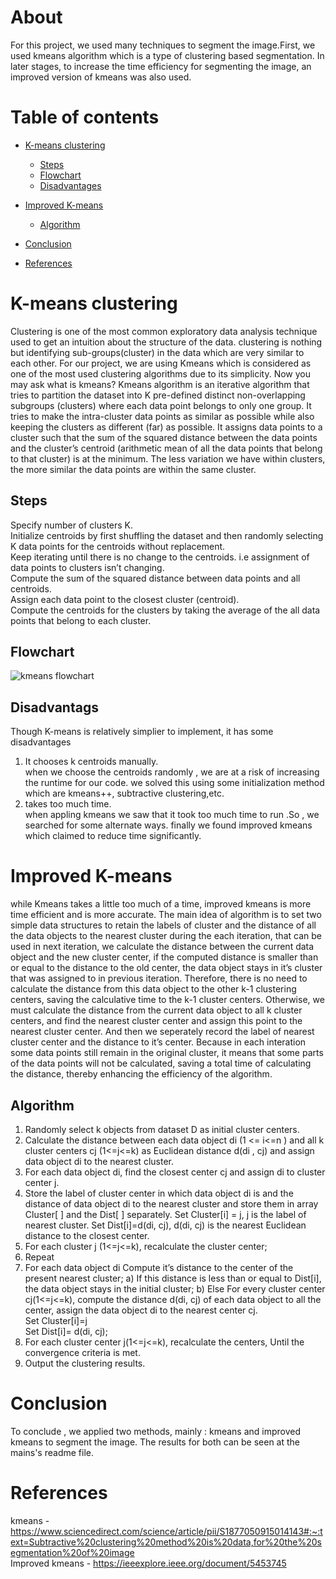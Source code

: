 # About
For this project, we used many techniques to segment the image.First, we used kmeans algorithm which is a type of clustering based segmentation.
In later stages, to increase the time efficiency for segmenting the image, an improved version of kmeans was also used.

# Table of contents
 - [K-means clustering](#K-means-clustering)
   - [Steps](#Steps)
   - [Flowchart](#Flowchart)
   - [Disadvantages](#Disadvantages)
 - [Improved K-means](#Improved-K-means)
   - [Algorithm](#Algorithm)

- [Conclusion](#Conclusion)
- [References](#References)


# K-means clustering
Clustering is one of the most common exploratory data analysis technique used to get an intuition about the structure of the data.
clustering is nothing but identifying sub-groups(cluster) in the data which are very similar to each other.
For our project, we are using Kmeans which is considered as one of the most used clustering algorithms due to its simplicity.
Now you may ask what is kmeans?
Kmeans algorithm is an iterative algorithm that tries to partition the dataset into K pre-defined distinct non-overlapping subgroups (clusters) 
where each data point belongs to only one group. It tries to make the intra-cluster data points as similar as possible while also keeping the clusters 
as different (far) as possible. It assigns data points to a cluster such that the sum of the squared distance between the data points and the cluster’s 
centroid (arithmetic mean of all the data points that belong to that cluster) is at the minimum. The less variation we have within clusters,
the more similar the data points are within the same cluster.


## Steps
  Specify number of clusters K.\
  Initialize centroids by first shuffling the dataset and then randomly selecting K data points for the centroids without replacement.\
  Keep iterating until there is no change to the centroids. i.e assignment of data points to clusters isn’t changing.\
  Compute the sum of the squared distance between data points and all centroids.\
  Assign each data point to the closest cluster (centroid).\
  Compute the centroids for the clusters by taking the average of the all data points that belong to each cluster.

## Flowchart
![kmeans flowchart](https://user-images.githubusercontent.com/109454803/193004125-9cee19fc-4ee9-44c2-be0f-38b449c2cf90.png)



## Disadvantags
Though K-means is relatively simplier to implement, it has some disadvantages
1. It chooses k centroids manually.\
when we choose the centroids randomly , we are at a risk of 
increasing the runtime for our code. we solved this using some initialization method which are kmeans++, subtractive clustering,etc.
2. takes too much time.\
when appling kmeans we saw that it took too much time to run .So , we searched for some alternate ways.
finally we found improved kmeans which claimed to reduce time significantly.


# Improved K-means
while Kmeans takes a little too much of a time, improved kmeans is more time efficient and is more accurate.
The main idea of algorithm is to 
set two simple data structures to retain the labels of cluster and 
the distance of all the data objects to the nearest cluster during the 
each iteration, that can be used in next iteration, we calculate the 
distance between the current data object and the new cluster 
center, if the computed distance is smaller than or equal to the 
distance to the old center, the data object stays in it’s cluster that 
was assigned to in previous iteration. Therefore, there is no need 
to calculate the distance from this data object to the other k-1 clustering centers, saving the calculative time to the k-1 cluster 
centers. Otherwise, we must calculate the distance from the 
current data object to all k cluster centers, and find the nearest 
cluster center and assign this point to the nearest cluster center. 
And then we seperately record the label of nearest cluster center 
and the distance to it’s center. Because in each interation some 
data points still remain in the original cluster, it means that some 
parts of the data points will not be calculated, saving a total time 
of calculating the distance, thereby enhancing the efficiency of 
the algorithm. 

## Algorithm
1) Randomly select k objects from dataset D as initial cluster
centers.
2) Calculate the distance between each data object di (1 <=
i<=n ) and all k cluster centers cj (1<=j<=k) as Euclidean
distance d(di , cj) and assign data object di to the nearest cluster.
3) For each data object di, find the closest center cj and
assign di to cluster center j.
4) Store the label of cluster center in which data object di is
and the distance of data object di to the nearest cluster and store
them in array Cluster[ ] and the Dist[ ] separately.
Set Cluster[i] = j, j is the label of nearest cluster.
Set Dist[i]=d(di, cj), d(di, cj) is the nearest Euclidean
distance to the closest center.
5) For each cluster j (1<=j<=k), recalculate the cluster
center;
6) Repeat
7) For each data object di
Compute it’s distance to the center of the present nearest
cluster;
  a) If this distance is less than or equal to Dist[i], the data
object stays in the initial cluster;
  b) Else
  For every cluster center cj(1<=j<=k), compute the
  distance d(di, cj) of each data object to all the center, assign the data object di to the nearest center cj.\
  Set Cluster[i]=j\
  Set Dist[i]= d(di, cj);
8) For each cluster center j(1<=j<=k), recalculate the
centers, Until the convergence criteria is met.
9) Output the clustering results.

# Conclusion
To conclude , we applied two methods, mainly : kmeans and improved kmeans to segment the image.
The results for both can be seen at the mains's readme file.


# References
kmeans - https://www.sciencedirect.com/science/article/pii/S1877050915014143#:~:text=Subtractive%20clustering%20method%20is%20data,for%20the%20segmentation%20of%20image \
Improved kmeans - https://ieeexplore.ieee.org/document/5453745
